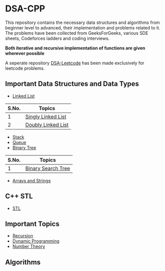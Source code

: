 # DSA-CPP
This repository contains the necessary data structures and algorithms from beginner level to advanced, their implementation and problems related to it.
The problems have been collected from GeeksForGeeks, various SDE sheets, Codeforces ladders and coding interviews.

**Both iterative and recursive implementation of functions are given wherever possible**

A seperate repository [DSA-Leetcode](https://github.com/sushruta19/DSA-Leetcode) has been made exclusively for leetcode problems.

## Important Data Structures and Data Types
- [Linked List](./1]linked-list)

| S.No. | Topics |
| ----- | ---- |
| 1 | [Singly Linked List](./1]linked-list/1]singly-linked-list) |
| 2 | [Doubly Linked List](./1]linked-list/2]doubly-linked-list) |

- [Stack](./2]stack)
- [Queue](./3]queue)
- [Binary Tree](./4]binary-tree)

| S.No. | Topics |
| ----- | ---- |
| 1 | [Binary Search Tree](./4]binary-tree/1]bst) |

- [Arrays and Strings](./5]arrays-strings)

## C++ STL
- [STL](./0]stl)

## Important Topics
- [Recursion](./10]recursion)
- [Dynamic Programming](./11]dp)
- [Number Theory](./12]number-theory)

## Algorithms

